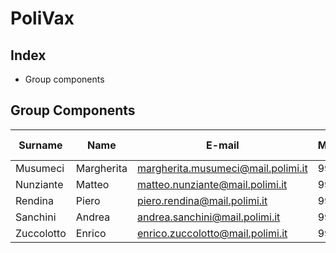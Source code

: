 # PoliVax

## Index

- Group components

## Group Components

| Surname    | Name       | E-mail                             | Matricola | Codice Persona |
|------------|------------|------------------------------------|-----------|----------------|
| Musumeci   | Margherita | margherita.musumeci@mail.polimi.it | 991549    | 10600069       |
| Nunziante  | Matteo     | matteo.nunziante@mail.polimi.it    | 992518    | 10670132       |
| Rendina    | Piero      | piero.rendina@mail.polimi.it       | 991437    | 10629696       |
| Sanchini   | Andrea     | andrea.sanchini@mail.polimi.it     | 992072    | 10675541       |
| Zuccolotto | Enrico     | enrico.zuccolotto@mail.polimi.it   | 993209    | 10666354       |
